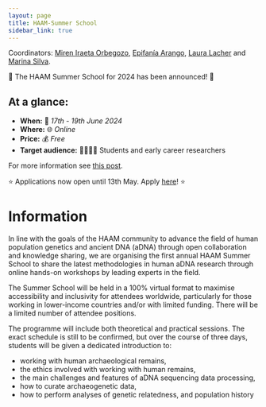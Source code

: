 ```yaml
---
layout: page
title: HAAM-Summer School
sidebar_link: true
---
```


Coordinators: [Miren Iraeta Orbegozo](mailto:iraeta.miren@gmail.com), [Epifanía Arango](mailto:epifaniarango@gmail.com), [Laura Lacher](mailto:laura_lacher@eva.mpg.de) and [Marina Silva](mailto:marina.silva@crick.ac.uk).

📣 The HAAM Summer School for 2024 has been announced! 📣

## At a glance:

- **When:** 📅 _17th - 19th June 2024_
- **Where:** 🌐 _Online_
- **Price:** 💰 _Free_
- **Target audience:** 🧑‍🔬🧑‍💻 Students and early career researchers

For more information see [this post](/events/2024/04/05/event/).

⭐️ Applications now open until 13th May. Apply [here](https://docs.google.com/forms/d/e/1FAIpQLSdXY78xbd_WVImdFv2TwapiFpTTP-Qqy0MOQ9NDfM0HUtAcKA/viewform)!  ⭐️

# Information

In line with the goals of the HAAM community to advance the field of human population genetics and ancient DNA (aDNA) through open collaboration and knowledge sharing, we are organising the first annual HAAM Summer School to share the latest methodologies in human aDNA research through online hands-on workshops by leading experts in the field.

The Summer School will be held in a 100% virtual format to maximise accessibility and inclusivity for attendees worldwide, particularly for those working in lower-income countries and/or with limited funding. There will be a limited number of attendee positions.

The programme will include both theoretical and practical sessions. The exact schedule is still to be confirmed, but over the course of three days, students will be given a dedicated introduction to:
- working with human archaeological remains, 
- the ethics involved with working with human remains,
- the main challenges and features of aDNA sequencing data processing,
- how to curate archaeogenetic data,
- how to perform analyses of genetic relatedness, and population history


